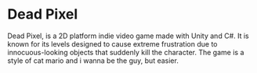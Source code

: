 # Dead Pixel
Dead Pixel, is a 2D platform indie video game made with Unity and C#. It is known for its levels designed to cause extreme frustration due to innocuous-looking objects that suddenly kill the character. The game is a style of cat mario and i wanna be the guy, but easier.
